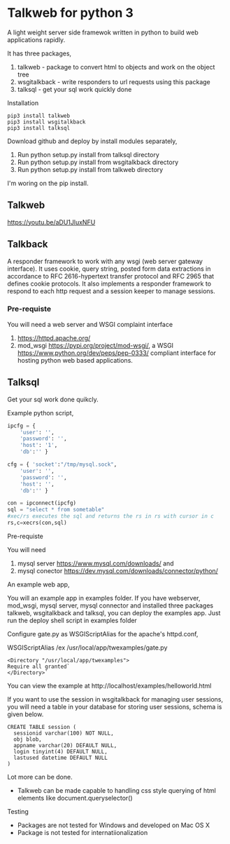 # Talkweb for python 3

A light weight server side framewok written in python to build web applications rapidly. 

It has three packages,
1) talkweb - package to convert html to objects and work on the object tree
2) wsgitalkback - write responders to url requests using this package
3) talksql - get your sql work quickly done

Installation

```
pip3 install talkweb
pip3 install wsgitalkback
pip3 install talksql
```

Download github and deploy by install modules separately,
1) Run python setup.py install from talksql directory
2) Run python setup.py install from wsgitalkback directory
3) Run python setup.py install from talkweb directory

I'm woring on the pip install.

## Talkweb
 
https://youtu.be/aDU1JluxNFU

## Talkback 

A responder framework to work with any wsgi (web server gateway interface). It uses cookie, query string, posted form data extractions in accordance to RFC 2616-hypertext transfer protocol and RFC 2965 that defines cookie protocols. It also implements a responder framework to respond to each http request and a session keeper to manage sessions.

### Pre-requiste 

You will need a web server and WSGI complaint interface
1)  https://httpd.apache.org/ 
2)  mod_wsgi https://pypi.org/project/mod-wsgi/, a WSGI https://www.python.org/dev/peps/pep-0333/ compliant interface for hosting python web based applications.

## Talksql

Get your sql work done quikcly. 

Example python script,

```python
ipcfg = {
    'user': '',
    'password': '',
    'host': '1',
    'db':'' }

cfg = { 'socket':"/tmp/mysql.sock",
    'user': '',
    'password': '',
    'host': '',
    'db':'' }

con = ipconnect(ipcfg)
sql = "select * from sometable"
#xec/rs executes the sql and returns the rs in rs with cursor in c  
rs,c=xecrs(con,sql)
```

Pre-requiste

You will need 
1) mysql server https://www.mysql.com/downloads/ and 
2) mysql conector https://dev.mysql.com/downloads/connector/python/


An example web app,

You will an example app in examples folder. If you have webserver, mod_wsgi, mysql server, mysql connector and installed three packages talkweb, wsgitalkback and talksql, you can deploy the examples app. Just run the deploy shell script in examples folder

Configure gate.py as WSGIScriptAlias for the apache's httpd.conf,

WSGIScriptAlias /ex /usr/local/app/twexamples/gate.py
```
<Directory "/usr/local/app/twexamples">
Require all granted`
</Directory>`
```

You can view the example at
http://localhost/examples/helloworld.html

If you want to use the session in wsgitalkback for managing user sessions, you will need a table in your database for storing user sessions, schema is given below.

```
CREATE TABLE session (
  sessionid varchar(100) NOT NULL,
  obj blob,
  appname varchar(20) DEFAULT NULL,
  login tinyint(4) DEFAULT NULL,
  lastused datetime DEFAULT NULL
)
```

Lot more can be done.

* Talkweb can be made capable to handling css style querying of html elements like document.queryselector()

Testing

* Packages are not tested for Windows and developed on Mac OS X
* Package is not tested for internatiionalization

